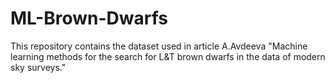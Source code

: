 # ML-Brown-Dwarfs
This repository contains the dataset used in article A.Avdeeva "Machine learning methods for the search for L&amp;T brown dwarfs in the data of modern sky surveys." 
